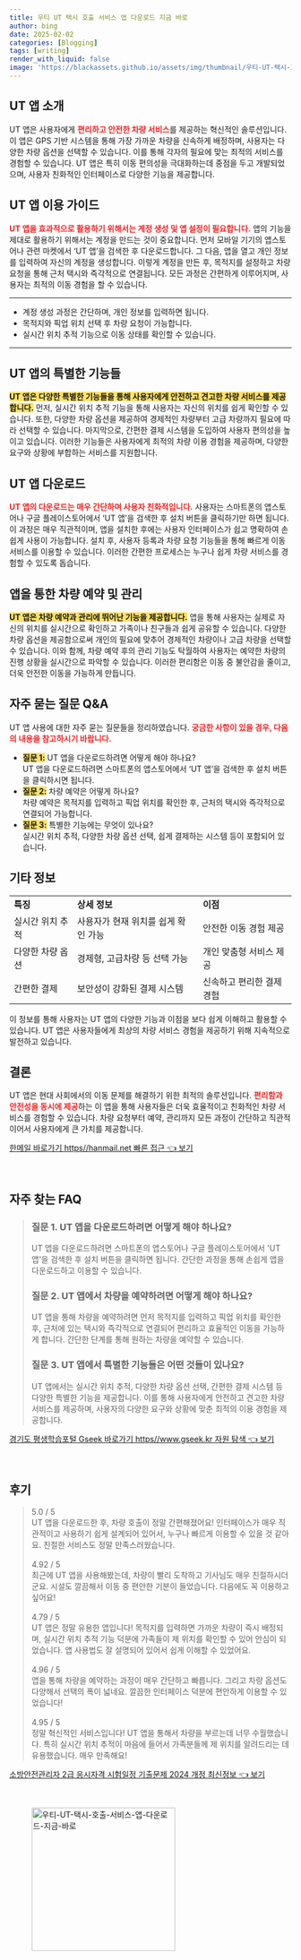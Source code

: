 ```yaml
---
title: 우티 UT 택시 호출 서비스 앱 다운로드 지금 바로
author: bing
date: 2025-02-02
categories: [Blogging]
tags: [writing]
render_with_liquid: false
image: 'https://blackassets.github.io/assets/img/thumbnail/우티-UT-택시-호출-서비스-앱-다운로드-지금-바로.webp'
---
```



<h2 id='UT앱소개'>UT 앱 소개</h2>

<p>UT 앱은 사용자에게 <b><span style="color: #ee2323;">편리하고 안전한 차량 서비스</span></b>를 제공하는 혁신적인 솔루션입니다. 이 앱은 GPS 기반 시스템을 통해 가장 가까운 차량을 신속하게 배정하며, 사용자는 다양한 차량 옵션을 선택할 수 있습니다. 이를 통해 각자의 필요에 맞는 최적의 서비스를 경험할 수 있습니다. UT 앱은 특히 이동 편의성을 극대화하는데 중점을 두고 개발되었으며, 사용자 친화적인 인터페이스로 다양한 기능을 제공합니다.</p>

<h2 id='이용가이드'>UT 앱 이용 가이드</h2>

<p><b><span style="color: #ee2323;">UT 앱을 효과적으로 활용하기 위해서는 계정 생성 및 앱 설정이 필요합니다.</span></b> 앱의 기능을 제대로 활용하기 위해서는 계정을 만드는 것이 중요합니다. 먼저 모바일 기기의 앱스토어나 관련 마켓에서 ‘UT 앱’을 검색한 후 다운로드합니다. 그 다음, 앱을 열고 개인 정보를 입력하여 자신의 계정을 생성합니다. 이렇게 계정을 만든 후, 목적지를 설정하고 차량 요청을 통해 근처 택시와 즉각적으로 연결됩니다. 모든 과정은 간편하게 이루어지며, 사용자는 최적의 이동 경험을 할 수 있습니다.</p>

<hr />

<ul>
    <li>계정 생성 과정은 간단하며, 개인 정보를 입력하면 됩니다.</li>
    <li>목적지와 픽업 위치 선택 후 차량 요청이 가능합니다.</li>
    <li>실시간 위치 추적 기능으로 이동 상태를 확인할 수 있습니다.</li>
</ul>

<hr />

<h2 id='특별한기능'>UT 앱의 특별한 기능들</h2>

<p><b><span style="background-color: #ffe066;">UT 앱은 다양한 특별한 기능들을 통해 사용자에게 안전하고 견고한 차량 서비스를 제공합니다.</span></b> 먼저, 실시간 위치 추적 기능을 통해 사용자는 자신의 위치를 쉽게 확인할 수 있습니다. 또한, 다양한 차량 옵션을 제공하여 경제적인 차량부터 고급 차량까지 필요에 따라 선택할 수 있습니다. 마지막으로, 간편한 결제 시스템을 도입하여 사용자 편의성을 높이고 있습니다. 이러한 기능들은 사용자에게 최적의 차량 이용 경험을 제공하며, 다양한 요구와 상황에 부합하는 서비스를 지원합니다.</p>

<h2 id='앱다운로드'>UT 앱 다운로드</h2>

<p><b><span style="color: #ee2323;">UT 앱의 다운로드는 매우 간단하며 사용자 친화적입니다.</span></b> 사용자는 스마트폰의 앱스토어나 구글 플레이스토어에서 ‘UT 앱’을 검색한 후 설치 버튼을 클릭하기만 하면 됩니다. 이 과정은 매우 직관적이며, 앱을 설치한 후에는 사용자 인터페이스가 쉽고 명확하여 손쉽게 사용이 가능합니다. 설치 후, 사용자 등록과 차량 요청 기능들을 통해 빠르게 이동 서비스를 이용할 수 있습니다. 이러한 간편한 프로세스는 누구나 쉽게 차량 서비스를 경험할 수 있도록 돕습니다.</p>

<h2 id='차량예약관리'>앱을 통한 차량 예약 및 관리</h2>

<p><b><span style="background-color: #ffe066;">UT 앱은 차량 예약과 관리에 뛰어난 기능을 제공합니다.</span></b> 앱을 통해 사용자는 실제로 자신의 위치를 실시간으로 확인하고 가족이나 친구들과 쉽게 공유할 수 있습니다. 다양한 차량 옵션을 제공함으로써 개인의 필요에 맞추어 경제적인 차량이나 고급 차량을 선택할 수 있습니다. 이와 함께, 차량 예약 후의 관리 기능도 탁월하여 사용자는 예약한 차량의 진행 상황을 실시간으로 파악할 수 있습니다. 이러한 편리함은 이동 중 불안감을 줄이고, 더욱 안전한 이동을 가능하게 만듭니다.</p>

<h2 id='자주묻는질문'>자주 묻는 질문 Q&A</h2>

<p>UT 앱 사용에 대한 자주 묻는 질문들을 정리하였습니다. <b><span style="color: #ee2323;">궁금한 사항이 있을 경우, 다음의 내용을 참고하시기 바랍니다.</span></b> 
<ul>
    <li><b><span style="background-color: #ffe066;">질문 1:</span></b> UT 앱을 다운로드하려면 어떻게 해야 하나요? <br> UT 앱을 다운로드하려면 스마트폰의 앱스토어에서 ‘UT 앱’을 검색한 후 설치 버튼을 클릭하시면 됩니다.</li>
    <li><b><span style="background-color: #ffe066;">질문 2:</span></b> 차량 예약은 어떻게 하나요? <br> 차량 예약은 목적지를 입력하고 픽업 위치를 확인한 후, 근처의 택시와 즉각적으로 연결되어 가능합니다.</li>
    <li><b><span style="background-color: #ffe066;">질문 3:</span></b> 특별한 기능에는 무엇이 있나요? <br> 실시간 위치 추적, 다양한 차량 옵션 선택, 쉽게 결제하는 시스템 등이 포함되어 있습니다.</li>
</ul>
</p>

<h2 id='기타정보'>기타 정보</h2>

<table>
    <tr>
        <td><b>특징</b></td>
        <td><b>상세 정보</b></td>
        <td><b>이점</b></td>
    </tr>
    <tr>
        <td>실시간 위치 추적</td>
        <td>사용자가 현재 위치를 쉽게 확인 가능</td>
        <td>안전한 이동 경험 제공</td>
    </tr>
    <tr>
        <td>다양한 차량 옵션</td>
        <td>경제형, 고급차량 등 선택 가능</td>
        <td>개인 맞춤형 서비스 제공</td>
    </tr>
    <tr>
        <td>간편한 결제</td>
        <td>보안성이 강화된 결제 시스템</td>
        <td>신속하고 편리한 결제 경험</td>
    </tr>
</table>

<p>이 정보를 통해 사용자는 UT 앱의 다양한 기능과 이점을 보다 쉽게 이해하고 활용할 수 있습니다. UT 앱은 사용자들에게 최상의 차량 서비스 경험을 제공하기 위해 지속적으로 발전하고 있습니다.</p>

<h2 id='결론'>결론</h2>

<p>UT 앱은 현대 사회에서의 이동 문제를 해결하기 위한 최적의 솔루션입니다. <b><span style="color: #ee2323;">편리함과 안전성을 동시에 제공</span></b>하는 이 앱을 통해 사용자들은 더욱 효율적이고 친화적인 차량 서비스를 경험할 수 있습니다. 차량 요청부터 예약, 관리까지 모든 과정이 간단하고 직관적이어서 사용자에게 큰 가치를 제공합니다.</p>


<p><a class="click-button" title="한메일 바로가기 https//hanmail.net 빠른 접근" href="https://blackassets.github.io/posts/%ED%95%9C%EB%A9%94%EC%9D%BC-%EB%B0%94%EB%A1%9C%EA%B0%80%EA%B8%B0-httpshanmail.net-%EB%B9%A0%EB%A5%B8-%EC%A0%91%EA%B7%BC/" rel="dofollow">한메일 바로가기 https//hanmail.net 빠른 접근 👈 보기</a></p><br>
<h2 id='자주_찾는_FAQ'>자주 찾는 FAQ</h2>
<div itemscope="" itemtype="https://schema.org/FAQPage">
<blockquote>
<div itemscope="" itemprop="mainEntity" itemtype="https://schema.org/Question">
<h3 itemprop="name">질문 1. UT 앱을 다운로드하려면 어떻게 해야 하나요?</h3>
<div itemscope="" itemprop="acceptedAnswer" itemtype="https://schema.org/Answer">
<span itemprop="text">
<p>UT 앱을 다운로드하려면 스마트폰의 앱스토어나 구글 플레이스토어에서 'UT 앱'을 검색한 후 설치 버튼을 클릭하면 됩니다. 간단한 과정을 통해 손쉽게 앱을 다운로드하고 이용할 수 있습니다.</p>
</span>
</div>
</div>
<div itemscope="" itemprop="mainEntity" itemtype="https://schema.org/Question">
<h3 itemprop="name">질문 2. UT 앱에서 차량을 예약하려면 어떻게 해야 하나요?</h3>
<div itemscope="" itemprop="acceptedAnswer" itemtype="https://schema.org/Answer">
<span itemprop="text">
<p>UT 앱을 통해 차량을 예약하려면 먼저 목적지를 입력하고 픽업 위치를 확인한 후, 근처에 있는 택시와 즉각적으로 연결되어 편리하고 효율적인 이동을 가능하게 합니다. 간단한 단계를 통해 원하는 차량을 예약할 수 있습니다.</p>
</span>
</div>
</div>
<div itemscope="" itemprop="mainEntity" itemtype="https://schema.org/Question">
<h3 itemprop="name">질문 3. UT 앱에서 특별한 기능들은 어떤 것들이 있나요?</h3>
<div itemscope="" itemprop="acceptedAnswer" itemtype="https://schema.org/Answer">
<span itemprop="text">
<p>UT 앱에서는 실시간 위치 추적, 다양한 차량 옵션 선택, 간편한 결제 시스템 등 다양한 특별한 기능을 제공합니다. 이를 통해 사용자에게 안전하고 견고한 차량 서비스를 제공하며, 사용자의 다양한 요구와 상황에 맞춘 최적의 이용 경험을 제공합니다.</p>
</span>
</div>
</div>
</blockquote>
</div>
<p><a class="click-button" title="경기도 평생학습포털 Gseek 바로가기 https//www.gseek.kr 자원 탐색" href="https://blackassets.github.io/posts/%EA%B2%BD%EA%B8%B0%EB%8F%84-%ED%8F%89%EC%83%9D%ED%95%99%EC%8A%B5%ED%8F%AC%ED%84%B8-Gseek-%EB%B0%94%EB%A1%9C%EA%B0%80%EA%B8%B0-httpswww.gseek.kr-%EC%9E%90%EC%9B%90-%ED%83%90%EC%83%89/" rel="dofollow">경기도 평생학습포털 Gseek 바로가기 https//www.gseek.kr 자원 탐색 👈 보기</a></p><br>
<h2 id='후기'>후기</h2>
<div itemscope itemtype="https://schema.org/Product">
  <blockquote>
  <div itemprop="review" itemscope itemtype="https://schema.org/Review">
      <div itemprop="reviewRating" itemscope itemtype="https://schema.org/Rating"> <span itemprop="ratingValue">5.0</span> / <span itemprop="bestRating">5</span> </div>
      <span itemprop="reviewBody">UT 앱을 다운로드한 후, 차량 호출이 정말 간편해졌어요! 인터페이스가 매우 직관적이고 사용하기 쉽게 설계되어 있어서, 누구나 빠르게 이용할 수 있을 것 같아요. 친절한 서비스도 정말 만족스러웠습니다.</span>
  </div>
  <br>
  <div itemprop="review" itemscope itemtype="https://schema.org/Review">
      <div itemprop="reviewRating" itemscope itemtype="https://schema.org/Rating"> <span itemprop="ratingValue">4.92</span> / <span itemprop="bestRating">5</span> </div>
      <span itemprop="reviewBody">최근에 UT 앱을 사용해봤는데, 차량이 빨리 도착하고 기사님도 매우 친절하시더군요. 시설도 깔끔해서 이동 중 편안한 기분이 들었습니다. 다음에도 꼭 이용하고 싶어요!</span>
  </div>
  <br>
  <div itemprop="review" itemscope itemtype="https://schema.org/Review">
      <div itemprop="reviewRating" itemscope itemtype="https://schema.org/Rating"> <span itemprop="ratingValue">4.79</span> / <span itemprop="bestRating">5</span> </div>
      <span itemprop="reviewBody">UT 앱은 정말 유용한 앱입니다! 목적지를 입력하면 가까운 차량이 즉시 배정되며, 실시간 위치 추적 기능 덕분에 가족들이 제 위치를 확인할 수 있어 안심이 되었습니다. 앱 사용법도 잘 설명되어 있어서 쉽게 이해할 수 있었어요.</span>
  </div>
  <br>
  <div itemprop="review" itemscope itemtype="https://schema.org/Review">
      <div itemprop="reviewRating" itemscope itemtype="https://schema.org/Rating"> <span itemprop="ratingValue">4.96</span> / <span itemprop="bestRating">5</span> </div>
      <span itemprop="reviewBody">앱을 통해 차량을 예약하는 과정이 매우 간단하고 빠릅니다. 그리고 차량 옵션도 다양해서 선택의 폭이 넓네요. 깔끔한 인터페이스 덕분에 편안하게 이용할 수 있었습니다!</span>
  </div>
  <br>
  <div itemprop="review" itemscope itemtype="https://schema.org/Review">
      <div itemprop="reviewRating" itemscope itemtype="https://schema.org/Rating"> <span itemprop="ratingValue">4.95</span> / <span itemprop="bestRating">5</span> </div>
      <span itemprop="reviewBody">정말 혁신적인 서비스입니다! UT 앱을 통해서 차량을 부르는데 너무 수월했습니다. 특히 실시간 위치 추적이 마음에 들어서 가족분들께 제 위치를 알려드리는 데 유용했습니다. 매우 만족해요!</span>
  </div>
  </blockquote>
</div>
<p><a class="click-button" title="소방안전관리자 2급 응시자격 시험일정 기출문제 2024 개정 최신정보" href="https://blackassets.github.io/posts/%EC%86%8C%EB%B0%A9%EC%95%88%EC%A0%84%EA%B4%80%EB%A6%AC%EC%9E%90-2%EA%B8%89-%EC%9D%91%EC%8B%9C%EC%9E%90%EA%B2%A9-%EC%8B%9C%ED%97%98%EC%9D%BC%EC%A0%95-%EA%B8%B0%EC%B6%9C%EB%AC%B8%EC%A0%9C-2024-%EA%B0%9C%EC%A0%95-%EC%B5%9C%EC%8B%A0%EC%A0%95%EB%B3%B4/" rel="dofollow">소방안전관리자 2급 응시자격 시험일정 기출문제 2024 개정 최신정보 👈 보기</a></p><br>
<figure class="image"><img src="https://blackassets.github.io/assets/img/thumbnail/우티-UT-택시-호출-서비스-앱-다운로드-지금-바로.webp" alt="우티-UT-택시-호출-서비스-앱-다운로드-지금-바로" width="256" height="256"></figure>